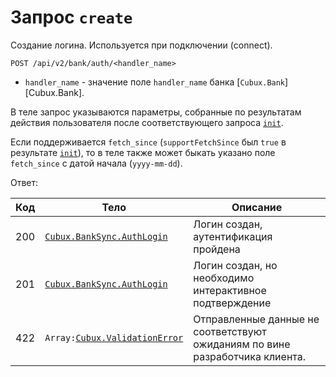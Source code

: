 Запрос `create`
===============

Создание логина. Используется при подключении (connect).

```
POST /api/v2/bank/auth/<handler_name>
```

*   `handler_name` - значение поле `handler_name` банка
    [`Cubux.Bank`][Cubux.Bank].

В теле запрос указываются параметры, собранные по результатам действия
пользователя после соответствующего запроса [`init`][api-init].

Если поддерживается `fetch_since` (`supportFetchSince` был `true` в
результате [`init`][api-init]), то в теле также может быкать указано
поле `fetch_since` с датой начала (`yyyy-mm-dd`).

Ответ:

Код | Тело | Описание
--- | ---- | --------
200 | [`Cubux.BankSync.AuthLogin`][Cubux.BankSync.AuthLogin] | Логин создан, аутентификация пройдена
201 | [`Cubux.BankSync.AuthLogin`][Cubux.BankSync.AuthLogin] | Логин создан, но необходимо интерактивное подтверждение
422 | `Array:`[`Cubux.ValidationError`][Cubux.ValidationError] | Отправленные данные не соответствуют ожиданиям по вине разработчика клиента.


[api-init]: ./init.md
[Cubux.BankSync.AuthLogin]: ../type/bank-sync/auth-login.md
[Cubux.ValidationError]: ../type/validation-error.md
